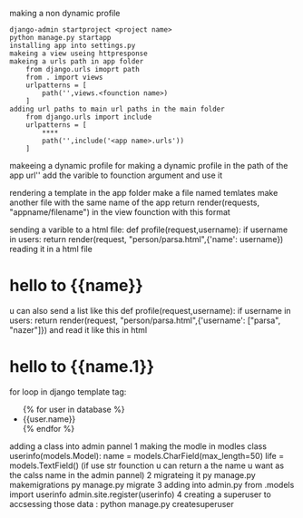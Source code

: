 making a non dynamic profile

    django-admin startproject <project name>
    python manage.py startapp
    installing app into settings.py
    makeing a view useing httpresponse
    makeing a urls path in app folder 
        from django.urls imoprt path
        from . import views
        urlpatterns = [
            path('',views.<founction name>)
        ]
    adding url paths to main url paths in the main folder
        from django.urls import include
        urlpatterns = [
            ****
            path('',include('<app name>.urls'))
        ]

makeeing a dynamic profile
for making a dynamic profile 
    in the path of the app url'<name of the varible>'
    add the varible to founction argument and use it 

rendering a template
    in the app folder make a file named temlates
    make another file with the same name of the app
    return render(requests, "appname/filename") in the view founction with this format

sending a varible to a html file:
    def profile(request,username):
        if username in users:
            return render(request, "person/parsa.html",{'name': username})
reading it in a html file
    <h1>
    hello to {{name}}
    </h2>
u can also send a list like this 
    def profile(request,username):
    if username in users:
        return render(request, "person/parsa.html",{'username': ["parsa", "nazer"]})
and read it like this in html
    <h1>
    hello to {{name.1}}
    </h2>


for loop in django template tag:
    <main>
        <ul>
            {% for user in database %}
                <li>{{user.name}}</li>
            {% endfor %}
        </ul>
    </main>

adding a class into admin pannel
    1 making the modle
    in modles 
        class userinfo(models.Model):
            name = models.CharField(max_length=50)
            life = models.TextField()
            (if use str founction u can return a the name u want as the calss name in the admin pannel)
    2 migrateing it 
        py manage.py makemigrations
        py manage.py migrate
    3 adding into admin.py 
    from .models import userinfo
    admin.site.register(userinfo)
    4 creating a superuser to accsessing those data : python manage.py createsuperuser

